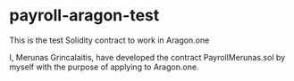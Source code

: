 # payroll-aragon-test
This is the test Solidity contract to work in Aragon.one

I, Merunas Grincalaitis, have developed the contract PayrollMerunas.sol by myself with the purpose of applying to Aragon.one.
